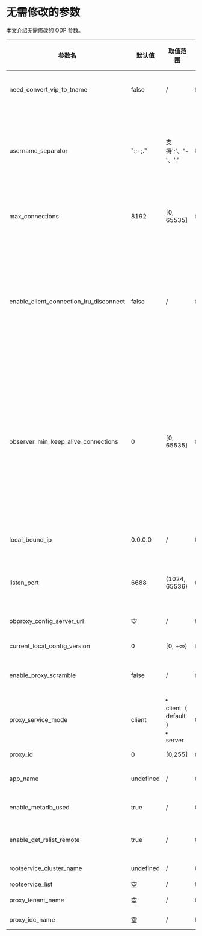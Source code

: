 # 无需修改的参数

本文介绍无需修改的 ODP 参数。

|                   参数名                   |    默认值    |                                                                      取值范围                                                                       | 是否需重启 |                                                                                             说明                                                                                             |
|-----------------------------------------|-----------|-------------------------------------------------------------------------------------------------------------------------------------------------|-------|--------------------------------------------------------------------------------------------------------------------------------------------------------------------------------------------|
| need_convert_vip_to_tname               | false     | /                                                                                                                                               | false | 是否将 VIP 转换为租户名。                                                                                                                                                                            |
| username_separator                      | ":;-;."   | 支持':'、'-'、'.'                                                                                                                                   | false | 客户端连接 ODP 时使用的用户名。多个用户名使用英文逗号（`,`）分隔。                                                                                                                                                        |
| max_connections                         | 8192      | \[0, 65535]                                                                                                                                    | false | ODP 允许使用的 fd 最大值, ODP 内部使用。                                                                                                                                                                  |
| enable_client_connection_lru_disconnect | false     | /                                                                                                                                               | false | 客户端连接数达到上限时是否断开连接。<ur><li> `true` 表示断开 lru client session。</li> <li> `false` 表示断开新建的 client session。</li></ur>    |
| observer_min_keep_alive_connections     | 0         | \[0, 65535]                                                                                                                                    | false | server session 池中 keep alive 连接数的最小值。如果 server session 已经超时, 但是 keep alive 队列中 server session 尚未达到下限，则不断连接，重置时间。                                                                        |
| local_bound_ip                          | 0.0.0.0   | /                                                                                                                                               | true  | ODP 本地 IP。此参数为启动参数。                                                                                                                                                                        |
| listen_port                             | 6688      | (1024, 65536)                                                                                                                                   | true  | ODP 的监听端口。此参数为启动参数。                                                                                                                                                                        |
| obproxy_config_server_url               | 空         | /                                                                                                                                               | true  | 此参数为启动 ODP 的参数。                                                                                                                                                                            |
| current_local_config_version            | 0         | \[0, +∞)                                                                                                                                        | false | 当前配置版本号。                                                                                                                                                                                   |
| enable_proxy_scramble                   | false     | /                                                                                                                                               | false | 是否需要启用 ODP 的挑战随机数 。                                                                                                                                                                        |
| proxy_service_mode                      | client    |<ur><li>client（ default ）</li><li>server  </li></ur>  | true  | ODP 部署和服务模式。                                                                                                                                                                               |
| proxy_id                                | 0         | \[0,255]                                                                                                                                       | true  | ODP ID 标识。                                                                                                                                                                                 |
| app_name                                | undefined | /                                                                                                                                               | true  | ODP 服务的应用名。                                                                                                                                                                                |
| enable_metadb_used                      | true      | /                                                                                                                                               | true  | 是否开启 MetaDB 访问。                                                                                                                                                                            |
| enable_get_rslist_remote                | true      | /                                                                                                                                               | true  | 是否从 config server 获取 rslist。                                                                                                                                                               |
| rootservice_cluster_name                | undefined | /                                                                                                                                               | true  | 默认集群名。                                                                                                                                                                                     |
| rootservice_list                        | 空         | /                                                                                                                                               | true  | rslist                                                                                                                                                                                     |
| proxy_tenant_name                       | 空         | /                                                                                                                                               | true  | 默认租户名。                                                                                                                                                                                     |
| proxy_idc_name                          | 空         | /                                                                                                                                               | true  | ODP IDC 名。                                                                                                                                                                                 |
